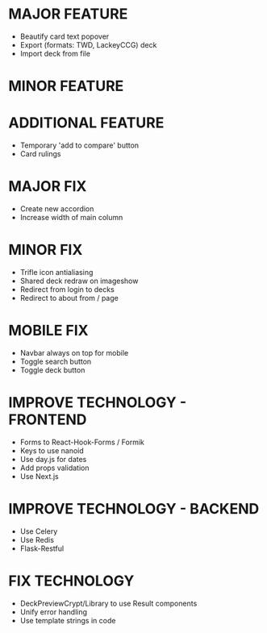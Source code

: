 # MAJOR FEATURE
* Beautify card text popover
* Export (formats: TWD, LackeyCCG) deck
* Import deck from file

# MINOR FEATURE

# ADDITIONAL FEATURE
* Temporary 'add to compare' button
* Card rulings

# MAJOR FIX
* Create new accordion
* Increase width of main column

# MINOR FIX
* Trifle icon antialiasing
* Shared deck redraw on imageshow
* Redirect from login to decks
* Redirect to about from / page

# MOBILE FIX
* Navbar always on top for mobile
* Toggle search button
* Toggle deck button

# IMPROVE TECHNOLOGY - FRONTEND
* Forms to React-Hook-Forms / Formik
* Keys to use nanoid
* Use day.js for dates
* Add props validation
* Use Next.js

# IMPROVE TECHNOLOGY - BACKEND
* Use Celery
* Use Redis
* Flask-Restful

# FIX TECHNOLOGY
* DeckPreviewCrypt/Library to use Result components
* Unify error handling
* Use template strings in code
